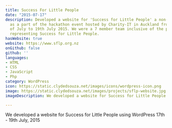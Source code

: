 ```yaml
---
title: Success For Little People
date: "2015-07-17"
description: Developed a website for 'Success for Little People' a non-profit organization,
  as a part of the hackathon event hosted by Charity-IT in Auckland from the 17th
  of July to 19th July 2015. We were a 7 member team inclusive of the product owner
  representing Success for Little People.
hasWebsite: true
website: https://www.sflp.org.nz
onGithub: false
github: ''
languages:
- HTML
- CSS
- JavaScript
- Php
category: WordPress
icon: https://static.clydedsouza.net/images/icons/wordpress-icon.png
image: https://static.clydedsouza.net/images/projects/sflp-website.jpg
imageDescription: We developed a website for Success for Little People using WordPress

---
```


We developed a website for Success for Little People using WordPress 17th - 19th July, 2015
